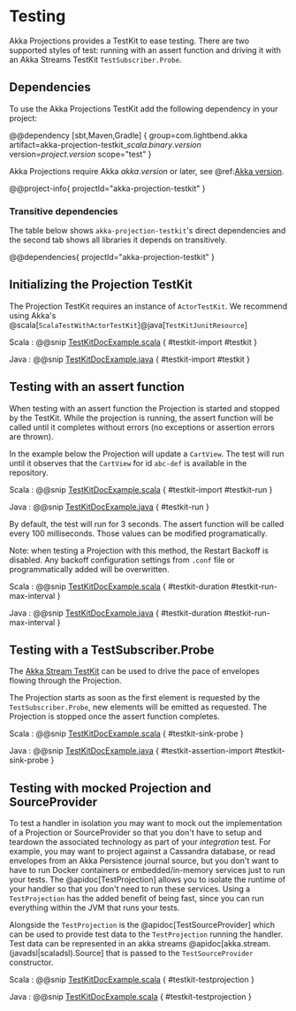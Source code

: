 # Testing

Akka Projections provides a TestKit to ease testing. There are two supported styles of test: running with an assert function and driving it with an Akka Streams TestKit `TestSubscriber.Probe`.

## Dependencies

To use the Akka Projections TestKit add the following dependency in your project:

@@dependency [sbt,Maven,Gradle] {
  group=com.lightbend.akka
  artifact=akka-projection-testkit_$scala.binary.version$
  version=$project.version$
  scope="test"
}

Akka Projections require Akka $akka.version$ or later, see @ref:[Akka version](overview.md#akka-version).

@@project-info{ projectId="akka-projection-testkit" }

### Transitive dependencies

The table below shows `akka-projection-testkit`'s direct dependencies and the second tab shows all libraries it depends on transitively.

@@dependencies{ projectId="akka-projection-testkit" }

## Initializing the Projection TestKit

The Projection TestKit requires an instance of `ActorTestKit`. We recommend using Akka's @scala[`ScalaTestWithActorTestKit`]@java[`TestKitJunitResource`]

Scala
:  @@snip [TestKitDocExample.scala](/examples/src/test/scala/docs/testkit/TestKitDocExample.scala) { #testkit-import #testkit }

Java
:  @@snip [TestKitDocExample.java](/examples/src/test/java/jdocs/testkit/TestKitDocExample.java) { #testkit-import #testkit }

## Testing with an assert function

When testing with an assert function the Projection is started and stopped by the TestKit. While the projection is running, the assert function will be called until it completes without errors (no exceptions or assertion errors are thrown).

In the example below the Projection will update a `CartView`. The test will run until it observes that the `CartView` for id `abc-def` is available in the repository.  

Scala
:  @@snip [TestKitDocExample.scala](/examples/src/test/scala/docs/testkit/TestKitDocExample.scala) { #testkit-import #testkit-run }

Java
:  @@snip [TestKitDocExample.java](/examples/src/test/java/jdocs/testkit/TestKitDocExample.java) { #testkit-run }

By default, the test will run for 3 seconds. The assert function will be called every 100 milliseconds. Those values can be modified programatically.


Note: when testing a Projection with this method, the Restart Backoff is disabled. Any backoff configuration settings from `.conf` file or programmatically added will be overwritten.

Scala
:  @@snip [TestKitDocExample.scala](/examples/src/test/scala/docs/testkit/TestKitDocExample.scala) { #testkit-duration #testkit-run-max-interval }

Java
:  @@snip [TestKitDocExample.java](/examples/src/test/java/jdocs/testkit/TestKitDocExample.java) { #testkit-duration #testkit-run-max-interval }  

## Testing with a TestSubscriber.Probe

The [Akka Stream TestKit](https://doc.akka.io/docs/akka/current/stream/stream-testkit.html#using-the-testkit) can be used to drive the pace of envelopes flowing through the Projection.

The Projection starts as soon as the first element is requested by the `TestSubscriber.Probe`, new elements will be emitted as requested. The Projection is stopped once the assert function completes.

Scala
:  @@snip [TestKitDocExample.scala](/examples/src/test/scala/docs/testkit/TestKitDocExample.scala) { #testkit-sink-probe }

Java
:  @@snip [TestKitDocExample.java](/examples/src/test/java/jdocs/testkit/TestKitDocExample.java) { #testkit-assertion-import #testkit-sink-probe }

## Testing with mocked Projection and SourceProvider

To test a handler in isolation you may want to mock out the implementation of a Projection or SourceProvider so that you don't have to setup and teardown the associated technology as part of your _integration_ test.
For example, you may want to project against a Cassandra database, or read envelopes from an Akka Persistence journal source, but you don't want to have to run Docker containers or embedded/in-memory services just to run your tests.
The @apidoc[TestProjection] allows you to isolate the runtime of your handler so that you don't need to run these services.
Using a `TestProjection` has the added benefit of being fast, since you can run everything within the JVM that runs your tests.

Alongside the `TestProjection` is the @apidoc[TestSourceProvider] which can be used to provide test data to the `TestProjection` running the handler.
Test data can be represented in an akka streams @apidoc[akka.stream.(javadsl|scaladsl).Source] that is passed to the `TestSourceProvider` constructor.

Scala
:  @@snip [TestKitDocExample.scala](/examples/src/test/scala/docs/testkit/TestKitDocExample.scala) { #testkit-testprojection }

Java
:  @@snip [TestKitDocExample.scala](/examples/src/test/java/jdocs/testkit/TestKitDocExample.java) { #testkit-testprojection }
